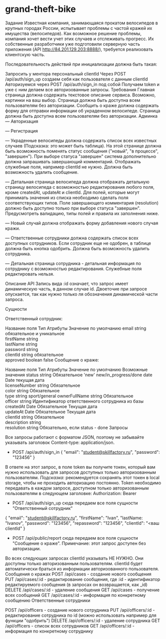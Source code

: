 # grand-theft-bike

Задание
Известная компания, занимающаяся прокатом велосипедов в крупных городах России, испытывает проблемы с частой кражей их имущества (велосипедов). Как возможное решение проблемы, компания хочет вести учет этих случаев и отслеживать прогресс. Их собственные разработчики уже подготовили серверную часть приложения (API http://84.201.129.203:8888/), требуется реализовать клиентскую часть.

Последовательность действий при инициализации должна быть такая:


Запросить у ментора персональный clientId
Через POST /api/auth/sign_up создаем себя как пользователя с данным clientId
Авторизуемся через POST /api/auth/sign_in под собой
Получаем token и уже с ним делаем все авторизованные запросы.
Требования
Главная страница должна содержать текстовое описание сервиса. Возможно, картинки на ваш выбор. Страница должна быть доступна всем пользователям без авторизации.
Сообщить о краже должна содержать форму для отправки информации об украденном велосипеде. Страница должна быть доступна всем пользователям без авторизации.
Админка
 — Авторизация

 — Регистрация

 — Украденные велосипеды должна содержать список всех известных случаев (Подсказка: это может быть таблица). На этой странице должна быть возможность поменять статус сообщения ("новый", "в процессе", "завершен"). При выборе статуса "завершен" система дополнительно должна запрашивать завершающий комментарий. Отображать служебные поля, например clientId не нужно. Должна быть возможность удалить сообщение.

 — Детальная страница велосипеда должна отображать детальную страницу велосипеда с возможностью редактирования любого поля, кроме createdAt, updateAt и clientId. Для полей, которые могут принимать значения из списка необходимо сделать поля соответствующих типов. Поле завершающего комментария (resolution) должно быть доступно только при выборе статуса "завершен". Предусмотреть валидацию, типы полей и правила их заполнения ниже.

 — Новый случай должна отображать форму добавления нового случая кражи.

 — Ответственные сотрудники должна содержать список всех доступных сотрудников. Если сотрудник еще не одобрен, в таблице должна быть кнопка одобрить. Должна быть возможность удалить сотрудника.

 — Детальная страница сотрудника - детальная информация по сотруднику с возможностью редактирования. Служебные поля редактировать нельзя.

Описание API
Запись вида :id означает, что запрос имеет динамическую часть, в данном случае id. Двоеточие при запросе опускается, так как нужно только ля обозначения динамической части запроса. 

Сущности

Ответственный сотрудник:

Название поля	Тип	Атрибуты	Значение по умолчанию
email	string	обязательное и уникальное	
firstName	string		
lastName	string		
password	string		
clientId	string	обязательное	
approved	boolean	
false
Сообщение о краже:

Название поля	Тип	Атрибуты	Значение по умолчанию	Возможные значения
status	string	Обязательное	'new'	new/in_progress/done
date	Date		текущая дата	
licenseNumber	string	Обязательное		
color	string	Обязательное		
type	string			sport/general
ownerFullName	string	Обязательное		
officer	string			Идентификатор ответственного сотрудника из базы
createdAt	Date	Обязательное	Текущая дата	
updateAt	Date	Обязательное	Текущая дата	
clientId	string	Обязательное		
description	string			
resolution	string	Обязательно, если status - done	
Запросы

Все запросы работают с форматом JSON, поэтому не забывайте указывать заголовок Content-type: application/json.

* POST /api/auth/sign_in { "email": "student@skillfactory.ru", "password": "123456" }

В ответе на этот запрос, в поле token вы получите токен, который вам нужно использовать для запросов доступных только авторизованным пользователям. *Подсказка*: рекомендуется сохранять этот токен в local storage, чтобы не проходить авторизацию постоянно. Token необходимо передавать в каждом запросе, доступном только авторизованным пользователям в следующем заголовке: Authorization: Bearer <token>

* POST /api/auth/sign_up сюда передаем все поля сущности "Ответственный сотрудник"

{ "email": "student@skillfactory.ru", "firstName": "Ivan", "lastName: "Ivanov", "password": "123456", "repassword": "123456", "clientId": "<ваш clientId" }

* POST /api/public/report сюда передаем все поля сущности "Сообщение о краже". Примечание: этот запрос доступен без авторизации.

Во всех следующих запросах clientId указывать НЕ НУЖНО. Они доступны только авторизованным пользователям. clientId будет автоматически браться из информации авторизованного пользователя.
Сообщения о кражах
POST /api/cases - создание нового сообщения
PUT /api/cases/:id - редактирование сообщения, где :id - идентификатор редактируемого сообщения (в запросах он возвращается, как _id)
DELETE /api/cases/:id - удаление сообщения
GET /api/cases - получение всех сообщений
GET /api/cases/:id - информация по конкретному сообщению
Ответственные сотрудники

POST /api/officers - создание нового сотрудника
PUT /api/officers/:id - редактирование сотрудника по id (можно использовать например для функции "одобрить")
DELETE /api/officers/:id - удаление сотрудника
GET /api/officers - список всех сотрудников
GET /api/officers/:id - информация по конкретному сотруднику
